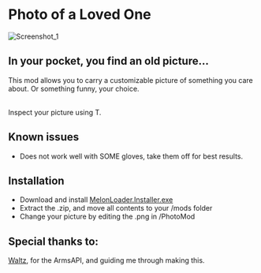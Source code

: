 # Photo of a Loved One

![Screenshot_1](https://github.com/Atlas-Lumi/Photo-of-a-Loved-One/assets/102776369/0f763b57-2f04-4512-ac4e-376df4d24036)

## In your pocket, you find an old picture...

This mod allows you to carry a customizable picture of something you care about. Or something funny, your choice.

<br> Inspect your picture using T.

## Known issues
* Does not work well with SOME gloves, take them off for best results.

## Installation

* Download and install [MelonLoader.Installer.exe](https://github.com/HerpDerpinstine/MelonLoader/releases/latest/download/MelonLoader.Installer.exe)
* Extract the .zip, and move all contents to your /mods folder
* Change your picture by editing the .png in /PhotoMod

## Special thanks to:
[Waltz](https://github.com/HAHAYOUDEAD), for the ArmsAPI, and guiding me through making this.
